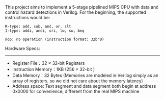 This project aims to implement a 5-stage pipelined MIPS CPU with data and control hazard detections in Verilog. For the beginning, the supported instructions would be:

```
R-type: add, sub, and, or, slt
I-type: addi, andi, ori, lw, sw, beq

nop: no operation (instruction format: 32b'0)
```

Hardware Specs:

---


  * Register File：32 × 32-bit Registers
  * Instruction Memory：1KB (256 × 32-bit )
  * Data Memory：32 Bytes (Memories are modeled in Verilog simply as an array of registers, so we did not care about the memory latency)
  * Address space: Text segment and data segment both begin at address 0x0000 for convenience, different from the real MIPS machine